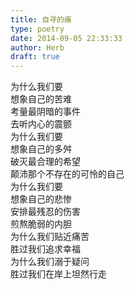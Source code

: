 ```yaml
---  
title: 自寻的痛  
type: poetry  
date: 2014-09-05 22:33:33  
author: Herb  
draft: true
---  
```

为什么我们要  
想象自己的苦难  
考量最阴暗的事件  
去听内心的震颤    
为什么我们要  
想象自己的多舛  
破灭最合理的希望  
颠沛那个不存在的可怜的自己    
为什么我们要  
想象自己的悲惨  
安排最残忍的伤害  
煎熬脆弱的内胆    
为什么我们贴近痛苦  
胜过我们追求幸福  
为什么我们溺于疑问  
胜过我们在岸上坦然行走  
